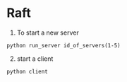 # Raft

1. To start a new server
```
python run_server id_of_servers(1-5) 

```
2. start a client 
```
python client

```

